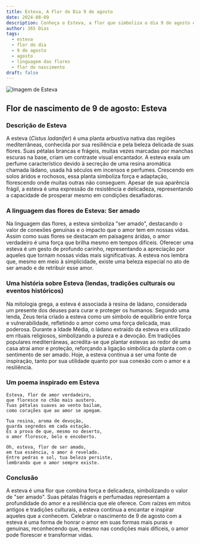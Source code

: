 ```yaml
---
title: Esteva, A Flor do Dia 9 de agosto
date: 2024-08-09
description: Conheça o Esteva, a flor que simboliza o dia 9 de agosto e seu significado 'Ser amado'. Explore a beleza e o simbolismo desta flor encantadora.
author: 365 Dias
tags:
  - esteva
  - flor do dia
  - 9 de agosto
  - agosto
  - linguagem das flores
  - flor do nascimento
draft: false
---
```


![Imagem de Esteva](https://cdn.pixabay.com/photo/2020/04/13/16/49/laden-5039229_640.jpg#center)


## Flor de nascimento de 9 de agosto: Esteva

### Descrição de Esteva

A esteva (_Cistus ladanifer_) é uma planta arbustiva nativa das regiões mediterrâneas, conhecida por sua resiliência e pela beleza delicada de suas flores. Suas pétalas brancas e frágeis, muitas vezes marcadas por manchas escuras na base, criam um contraste visual encantador. A esteva exala um perfume característico devido à secreção de uma resina aromática chamada ládano, usada há séculos em incensos e perfumes. Crescendo em solos áridos e rochosos, essa planta simboliza força e adaptação, florescendo onde muitas outras não conseguem. Apesar de sua aparência frágil, a esteva é uma expressão de resistência e delicadeza, representando a capacidade de prosperar mesmo em condições desafiadoras.

### A linguagem das flores de Esteva: Ser amado

Na linguagem das flores, a esteva simboliza "ser amado", destacando o valor de conexões genuínas e o impacto que o amor tem em nossas vidas. Assim como suas flores se destacam em paisagens áridas, o amor verdadeiro é uma força que brilha mesmo em tempos difíceis. Oferecer uma esteva é um gesto de profundo carinho, representando a apreciação por aqueles que tornam nossas vidas mais significativas. A esteva nos lembra que, mesmo em meio à simplicidade, existe uma beleza especial no ato de ser amado e de retribuir esse amor.

### Uma história sobre Esteva (lendas, tradições culturais ou eventos históricos)

Na mitologia grega, a esteva é associada à resina de ládano, considerada um presente dos deuses para curar e proteger os humanos. Segundo uma lenda, Zeus teria criado a esteva como um símbolo de equilíbrio entre força e vulnerabilidade, refletindo o amor como uma força delicada, mas poderosa. Durante a Idade Média, o ládano extraído da esteva era utilizado em rituais religiosos, simbolizando a pureza e a devoção. Em tradições populares mediterrâneas, acredita-se que plantar estevas ao redor de uma casa atrai amor e proteção, reforçando a ligação simbólica da planta com o sentimento de ser amado. Hoje, a esteva continua a ser uma fonte de inspiração, tanto por sua utilidade quanto por sua conexão com o amor e a resiliência.

### Um poema inspirado em Esteva

```
Esteva, flor de amor verdadeiro,  
que floresce no chão mais austero.  
Tuas pétalas suaves ao vento bailam,  
como corações que ao amor se apegam.  

Tua resina, aroma de devoção,  
guarda segredos em cada estação.  
És a prova de que, mesmo no deserto,  
o amor floresce, belo e encoberto.  

Oh, esteva, flor de ser amado,  
em tua essência, o amor é revelado.  
Entre pedras e sol, tua beleza persiste,  
lembrando que o amor sempre existe.  
```

### Conclusão

A esteva é uma flor que combina força e delicadeza, simbolizando o valor de "ser amado". Suas pétalas frágeis e perfumadas representam a profundidade do amor e a resiliência que ele oferece. Com raízes em mitos antigos e tradições culturais, a esteva continua a encantar e inspirar aqueles que a conhecem. Celebrar o nascimento de 9 de agosto com a esteva é uma forma de honrar o amor em suas formas mais puras e genuínas, reconhecendo que, mesmo nas condições mais difíceis, o amor pode florescer e transformar vidas.